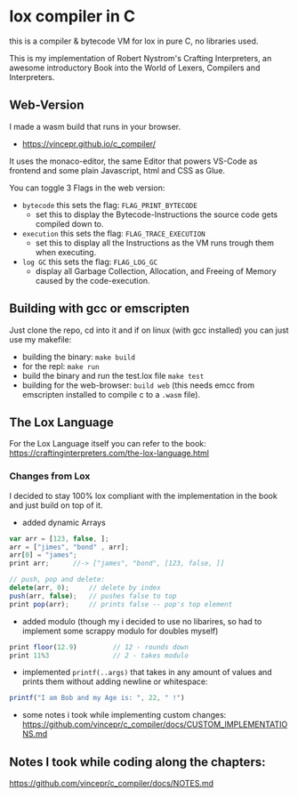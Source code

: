 # lox compiler in C
this is a compiler & bytecode VM for lox in pure C, no libraries used. 

This is my implementation of Robert Nystrom's Crafting Interpreters, an awesome introductory Book into the World of Lexers, Compilers and Interpreters. 

## Web-Version
I made a wasm build that runs in your browser.

- https://vincepr.github.io/c_compiler/

It uses the monaco-editor, the same Editor that powers VS-Code as frontend and some plain Javascript, html and CSS as Glue.

You can toggle 3 Flags in the web version:

- `bytecode` this sets the flag: `FLAG_PRINT_BYTECODE` 
    - set this to display the Bytecode-Instructions the source code gets compiled down to.
- `execution` this sets the flag: `FLAG_TRACE_EXECUTION` 
    - set this to display all the Instructions as the VM runs trough them when executing.
- `log GC` this sets the flag: `FLAG_LOG_GC` 
    - display all Garbage Collection, Allocation, and Freeing of Memory caused by the code-execution.


## Building with gcc or emscripten
Just clone the repo, cd into it and if on linux (with gcc installed) you can just use my makefile: 
- building the binary: `make build`
- for the repl: `make run`
- build the binary and run the test.lox file `make test`
- building for the web-browser: `build web` (this needs emcc from emscripten installed to compile c to a `.wasm` file).

## The Lox Language
For the Lox Language itself you can refer to the book: https://craftinginterpreters.com/the-lox-language.html

### Changes from Lox
I decided to stay 100% lox compliant with the implementation in the book and just build on top of it.
- added dynamic Arrays
```js
var arr = [123, false, ];
arr = ["jimes", "bond" , arr];
arr[0] = "james";
print arr;      //-> ["james", "bond", [123, false, ]]

// push, pop and delete:
delete(arr, 0);     // delete by index
push(arr, false);   // pushes false to top
print pop(arr);     // prints false -- pop's top element
```
- added modulo (though my i decided to use no libarires, so had to implement some scrappy modulo for doubles myself)
```js
print floor(12.9)         // 12 - rounds down
print 11%3                // 2 - takes modulo
```
- implemented `printf(..args)` that takes in any amount of values and prints them without adding newline or whitespace:
```js
printf("I am Bob and my Age is: ", 22, " !")
```

- some notes i took while implementing custom changes: https://github.com/vincepr/c_compiler/docs/CUSTOM_IMPLEMENTATIONS.md
## Notes I took while coding along the chapters:
https://github.com/vincepr/c_compiler/docs/NOTES.md